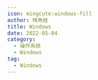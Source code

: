 ```yaml
---
icon: mingcute:windows-fill
author: 犄角蛙
title: Windows
date: 2022-05-04
category:
  - 操作系统
  - Windows
tag:
  - Windows
---
```


